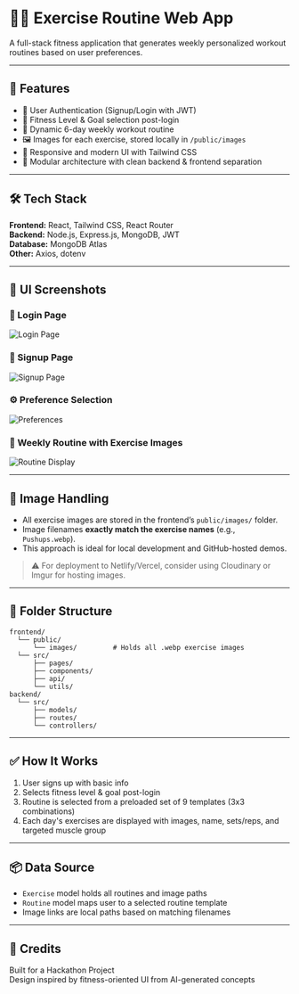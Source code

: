 # 🏋️‍♂️ Exercise Routine Web App

A full-stack fitness application that generates weekly personalized workout routines based on user preferences.

---

## 🚀 Features

- 🔐 User Authentication (Signup/Login with JWT)
- 🎯 Fitness Level & Goal selection post-login
- 📆 Dynamic 6-day weekly workout routine
- 🖼️ Images for each exercise, stored locally in `/public/images`
- 🎨 Responsive and modern UI with Tailwind CSS
- 🔧 Modular architecture with clean backend & frontend separation

---

## 🛠 Tech Stack

**Frontend:** React, Tailwind CSS, React Router  
**Backend:** Node.js, Express.js, MongoDB, JWT  
**Database:** MongoDB Atlas  
**Other:** Axios, dotenv

---

## 📸 UI Screenshots

### 🔐 Login Page
![Login Page](./screenshots/Screenshot%202025-03-31%20at%2012.54.25%20PM.png)

### 📝 Signup Page
![Signup Page](./screenshots/Screenshot%202025-03-31%20at%2012.54.56%20PM.png)

### ⚙️ Preference Selection
![Preferences](./screenshots/Screenshot%202025-03-31%20at%2012.53.58%20PM.png)

### 📆 Weekly Routine with Exercise Images
![Routine Display](./screenshots/Screenshot%202025-04-02%20at%209.12.13%E2%80%AFPM.png)

---

## 🧾 Image Handling

- All exercise images are stored in the frontend’s `public/images/` folder.
- Image filenames **exactly match the exercise names** (e.g., `Pushups.webp`).
- This approach is ideal for local development and GitHub-hosted demos.

> ⚠️ For deployment to Netlify/Vercel, consider using Cloudinary or Imgur for hosting images.

---

## 📁 Folder Structure

```
frontend/
  └── public/
      └── images/         # Holds all .webp exercise images
  └── src/
      ├── pages/
      ├── components/
      ├── api/
      └── utils/
backend/
  └── src/
      ├── models/
      ├── routes/
      └── controllers/
```

---

## ✅ How It Works

1. User signs up with basic info
2. Selects fitness level & goal post-login
3. Routine is selected from a preloaded set of 9 templates (3x3 combinations)
4. Each day's exercises are displayed with images, name, sets/reps, and targeted muscle group

---

## 📦 Data Source

- `Exercise` model holds all routines and image paths
- `Routine` model maps user to a selected routine template
- Image links are local paths based on matching filenames

---

## 👏 Credits

Built for a Hackathon Project  
Design inspired by fitness-oriented UI from AI-generated concepts
